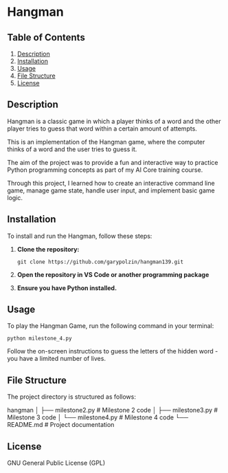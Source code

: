 # Hangman

## Table of Contents
1. [Description](#description)
2. [Installation](#installation)
3. [Usage](#usage)
4. [File Structure](#file-structure)
5. [License](#license)

## Description
Hangman is a classic game in which a player thinks of a word and the other player tries to guess that word within a certain amount of attempts.

This is an implementation of the Hangman game, where the computer thinks of a word and the user tries to guess it. 

The aim of the project was to provide a fun and interactive way to practice Python programming concepts as part of my AI Core training course.

Through this project, I learned how to create an interactive command line game, manage game state, handle user input, and implement basic game logic.

## Installation
To install and run the Hangman, follow these steps:

1. **Clone the repository:**
    ```
    git clone https://github.com/garypolzin/hangman139.git
    ```

2. **Open the repository in VS Code or another programming package**

3. **Ensure you have Python installed.**

## Usage
To play the Hangman Game, run the following command in your terminal:

```
python milestone_4.py
```

Follow the on-screen instructions to guess the letters of the hidden word - you have a limited number of lives.

## File Structure
The project directory is structured as follows:

hangman
│   ├── milestone2.py    # Milestone 2 code
│   ├── milestone3.py    # Milestone 3 code
│   └── milestone4.py    # Milestone 4 code
└── README.md            # Project documentation

## License
GNU General Public License (GPL)